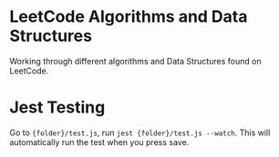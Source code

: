 # LeetCode Algorithms and Data Structures #

Working through different algorithms and Data Structures found on LeetCode.

# Jest Testing

Go to `{folder}/test.js`, run `jest {folder}/test.js --watch`. This will automatically run the test when you press save.